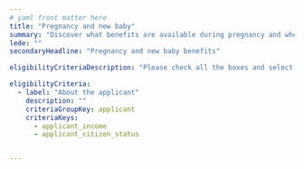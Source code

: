 ```yaml
---
# yaml front matter here
title: "Pregnancy and new baby"
summary: "Discover what benefits are available during pregnancy and when you have a new child, either through birth or adoption."
lede: ""
secondaryHeadline: "Pregnancy and new baby benefits"

eligibilityCriteriaDescription: "Please check all the boxes and select the options that best describe your situation."

eligibilityCriteria:
  - label: "About the applicant"
    description: ""
    criteriaGroupKey: applicant
    criteriaKeys:
      - applicant_income
      - applicant_citizen_status


---
```

